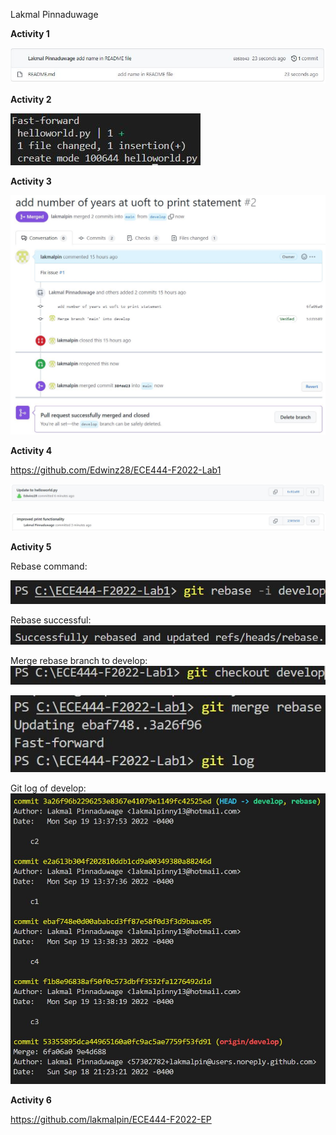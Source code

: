 Lakmal Pinnaduwage

**Activity 1**

![Activity 1 Image](images/activity1.JPG)

**Activity 2**

![Activity 2 Image](images/activity2.JPG)

**Activity 3**

![Activity 3 Image](images/activity3-2.JPG)

**Activity 4**

https://github.com/Edwinz28/ECE444-F2022-Lab1

![Activity 4 Image](images/activity4.JPG)

![Activity 4 Image 2](images/activity4-2.JPG)

**Activity 5**

Rebase command:

![Activity 5 Image](images/activity5.JPG)

Rebase successful:
![Activity 5 Image](images/activity5-2.JPG)

Merge rebase branch to develop:
![Activity 5 Image](images/activity5-3.JPG)

![Activity 5 Image](images/activity5-4.JPG)

Git log of develop:
![Activity 5 Image](images/activity5-5.JPG)

**Activity 6**

https://github.com/lakmalpin/ECE444-F2022-EP
